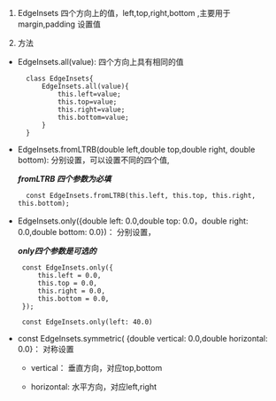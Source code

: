 1. EdgeInsets 四个方向上的值，left,top,right,bottom ,主要用于margin,padding 设置值

2. 方法

+ EdgeInsets.all(value): 四个方向上具有相同的值


        class EdgeInsets{
            EdgeInsets.all(value){
                this.left=value;
                this.top=value;
                this.right=value;
                this.bottom=value;
            }
        }

+ EdgeInsets.fromLTRB(double left,double top,double right, double bottom): 分别设置，可以设置不同的四个值,

   ***fromLTRB 四个参数为必填***

        const EdgeInsets.fromLTRB(this.left, this.top, this.right, this.bottom);

+  EdgeInsets.only({double left: 0.0,double top: 0.0，double right: 0.0,double bottom: 0.0})： 分别设置，

    ***only四个参数是可选的***

        const EdgeInsets.only({
            this.left = 0.0,
            this.top = 0.0,
            this.right = 0.0,
            this.bottom = 0.0,
        });

        const EdgeInsets.only(left: 40.0)

+ const EdgeInsets.symmetric(
{double vertical: 0.0,double horizontal: 0.0}： 对称设置

  + vertical： 垂直方向，对应top,bottom

  + horizontal: 水平方向，对应left,right
